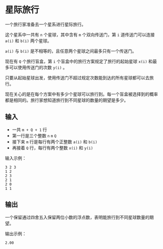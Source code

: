 # 星际旅行

一个旅行家准备去一个星系进行星际旅行。

这个星系中一共有 `n` 个星球，其中含有 `m` 个双向传送门，第 `i` 道传送门可以连接 `a(i)` 和 `b(i)` 两个星球。

`a(i)` 与 `b(i)` 是不相等的，且任意两个星球之间最多只有一个传送门。

现在有 `Q` 个旅行盲盒，第 `i` 个盲盒中的旅行方案规定了旅行的起始星球 `x(i)` 和最多可以使用传送门的次数 `y(i)` 。

只要从起始星球出发，使用传送门不超过规定次数能到达的所有星球都可以去旅行。

现在关心的是在每个方案中有多少个星球可以旅行到。每一个盲盒被选择到的概率都是相同的。旅行家想知道旅行到不同星球的数量的期望是多少。

## 输入

- 一共 `m + Q + 1` 行
- 第一行是三个整数 `n` `m` `Q`
- 接下来 `m` 行是每行有两个正整数 `a(i)` 和 `b(i)`
- 再接着 `Q` 行，每行有两个整数 `x(i)` 和 `y(i)`

输入示例：

```plain
3 2 3
1 2
2 3
2 1
2 0
1 1
```

## 输出

一个保留通过四舍五入保留两位小数的浮点数，表明能旅行到不同星球数量的期望。

输出示例：

```plain
2.00
```
